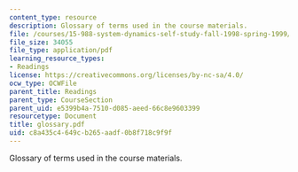 ```yaml
---
content_type: resource
description: Glossary of terms used in the course materials.
file: /courses/15-988-system-dynamics-self-study-fall-1998-spring-1999/c8a435c4649cb265aadf0b8f718c9f9f_glossary.pdf
file_size: 34055
file_type: application/pdf
learning_resource_types:
- Readings
license: https://creativecommons.org/licenses/by-nc-sa/4.0/
ocw_type: OCWFile
parent_title: Readings
parent_type: CourseSection
parent_uid: e5399b4a-7510-d085-aeed-66c8e9603399
resourcetype: Document
title: glossary.pdf
uid: c8a435c4-649c-b265-aadf-0b8f718c9f9f
---
```

Glossary of terms used in the course materials.